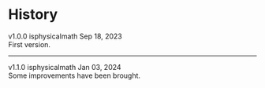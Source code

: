 # History

v1.0.0 isphysicalmath	 Sep 18, 2023	
First version.
______________________

v1.1.0 isphysicalmath	 Jan 03, 2024	 
Some improvements have been brought.

